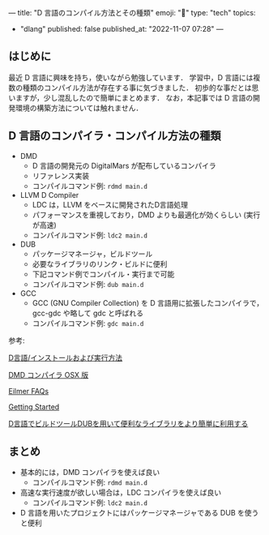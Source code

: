 —
title: "D 言語のコンパイル方法とその種類"
emoji: "🌊"
type: "tech"
topics:
  - "dlang"
published: false
published_at: "2022-11-07 07:28"
—

## はじめに

最近 D 言語に興味を持ち，使いながら勉強しています．
学習中，D 言語には複数の種類のコンパイル方法が存在する事に気づきました．
初歩的な事だとは思いますが，少し混乱したので簡単にまとめます．
なお，本記事では D 言語の開発環境の構築方法については触れません．

## D 言語のコンパイラ・コンパイル方法の種類

- DMD
	- D 言語の開発元の DigitalMars が配布しているコンパイラ
	- リファレンス実装
	- コンパイルコマンド例: `rdmd main.d`
- LLVM D Compiler
	- LDC は，LLVM をベースに開発されたD言語処理
	- パフォーマンスを重視しており，DMD よりも最適化が効くらしい (実行が高速)
	- コンパイルコマンド例: `ldc2 main.d`
- DUB
	- パッケージマネージャ，ビルドツール
	- 必要なライブラリのリンク・ビルドに便利
	- 下記コマンド例でコンパイル・実行まで可能
	- コンパイルコマンド例: `dub main.d`
- GCC
	- GCC (GNU Compiler Collection) を D 言語用に拡張したコンパイラで， gcc-gdc や略して gdc と呼ばれる
	- コンパイルコマンド例: `gdc main.d`



参考: 

[D言語/インストールおよび実行方法](https://ja.wikibooks.org/wiki/D%E8%A8%80%E8%AA%9E/%E3%82%A4%E3%83%B3%E3%82%B9%E3%83%88%E3%83%BC%E3%83%AB%E3%81%8A%E3%82%88%E3%81%B3%E5%AE%9F%E8%A1%8C%E6%96%B9%E6%B3%95)

[DMD コンパイラ OSX 版](http://www.kmonos.net/alang/d/dmd-osx.html)

[Eilmer FAQs](https://gdtk.uqcloud.net/docs/eilmer/eilmer-faq-for-hugo/#_the_recommendation_is_for_the_latest_d_compiler_but_that_doesnt_play_nicely_with_glibc_on_the_system_what_can_i_do)

[Getting Started](https://wiki.dlang.org/Getting_Started)

[D言語でビルドツールDUBを用いて便利なライブラリをより簡単に利用する](https://qiita.com/yasei_no_otoko/items/2724eebab10f5cd0a02f)

## まとめ

- 基本的には，DMD コンパイラを使えば良い
	- コンパイルコマンド例: `rdmd main.d`
- 高速な実行速度が欲しい場合は，LDC コンパイラを使えば良い
	- コンパイルコマンド例: `ldc2 main.d`
- D 言語を用いたプロジェクトにはパッケージマネージャである DUB を使うと便利
